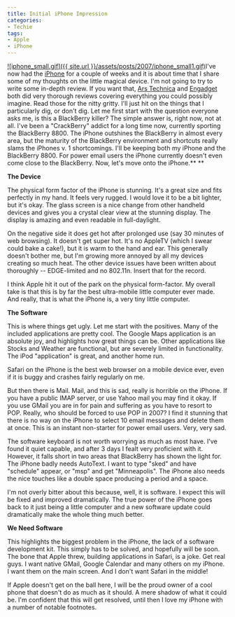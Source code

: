 ```yaml
---
title: Initial iPhone Impression
categories:
- Techie
tags:
- Apple
- iPhone
---
```


[![iphone_small.gif]({{ site.url }}/assets/posts/2007/iphone_small1.gif)](http://www.apple.com/iphone/)I've now had the [iPhone](http://www.apple.com/iphone/) for a couple of weeks and it is about time that I share some of my thoughts on the little magical device. I'm not going to try to write some in-depth review. If you want that, [Ars Technica](http://arstechnica.com/reviews/hardware/iphone-review.ars) and [Engadget](http://www.engadget.com/2007/07/03/iphone-review/) both did very thorough reviews covering everything you could possibly imagine. Read those for the nitty gritty. I'll just hit on the things that I particularly dig, or don't dig.
Let me first start with the question everyone asks me, is this a BlackBerry killer? The simple answer is, right now, not at all. I've been a "CrackBerry" addict for a long time now, currently sporting the BlackBerry 8800. The iPhone outshines the BlackBerry in almost every area, but the maturity of the BlackBerry environment and shortcuts really slams the iPhones v. 1 shortcomings. I'll be keeping both my iPhone and the BlackBerry 8800. For power email users the iPhone currently doesn't even come close to the BlackBerry. Now, let's move onto the iPhone.**
**

**The Device**

The physical form factor of the iPhone is stunning. It's a great size and fits perfectly in my hand. It feels very rugged. I would love it to be a bit lighter, but it's okay. The glass screen is a nice change from other handheld devices and gives you a crystal clear view at the stunning display. The display is amazing and even readable in full-daylight.

On the negative side it does get hot after prolonged use (say 30 minutes of web browsing). It doesn't get super hot. It's no AppleTV (which I swear could bake a cake!), but it is warm to the hand and ear. This generally doesn't bother me, but I'm growing more annoyed by all my devices creating so much heat. The other device issues have been written about thoroughly -- EDGE-limited and no 802.11n. Insert that for the record.

I think Apple hit it out of the park on the physical form-factor. My overall take is that this is by far the best ultra-mobile little computer ever made. And really, that is what the iPhone is, a very tiny little computer.

**The Software**

This is where things get ugly. Let me start with the positives. Many of the included applications are pretty cool. The Google Maps application is an absolute joy, and highlights how great things can be. Other applications like Stocks and Weather are functional, but are severely limited in functionality. The iPod "application" is great, and another home run.

Safari on the iPhone is the best web browser on a mobile device ever, even if it is buggy and crashes fairly regularly on me.

But then there is Mail. Mail, and this is sad, really is horrible on the iPhone. If you have a public IMAP server, or use Yahoo mail you may find it okay. If you use GMail you are in for pain and suffering as you have to resort to POP. Really, who should be forced to use POP in 2007? I find it stunning that there is no way on the iPhone to select 10 email messages and delete them at once. This is an instant non-starter for power email users. Very, very sad.

The software keyboard is not worth worrying as much as most have. I've found it quiet capable, and after 3 days I fealt very proficient with it. However, it falls short in two areas that BlackBerry has shown the light for. The iPhone badly needs AutoText. I want to type "sked" and have "schedule" appear, or "msp" and get "Minneapolis". The iPhone also needs the nice touches like a double space producing a period and a space.

I'm not overly bitter about this because, well, it is software. I expect this will be fixed and improved dramatically. The true power of the iPhone goes back to it just being a little computer and a new software update could dramatically make the whole thing much better.

**We Need Software**

This highlights the biggest problem in the iPhone, the lack of a software development kit. This simply has to be solved, and hopefully will be soon. The bone that Apple threw, building applications in Safari, is a joke. Get real guys. I want native GMail, Google Calendar and many others on my iPhone. I want them on the main screen. And I don't want Safari in the middle!

If Apple doesn't get on the ball here, I will be the proud owner of a cool phone that doesn't do as much as it should. A mere shadow of what it could be. I'm confident that this will get resolved, until then I love my iPhone with a number of notable footnotes.
